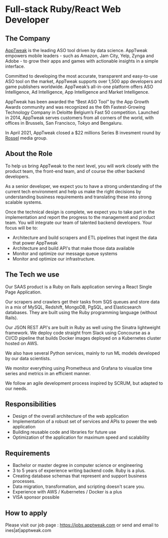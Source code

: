 # Full-stack Ruby/React Web Developer

## The Company

[AppTweak](https://www.apptweak.com) is the leading ASO tool driven by data science. AppTweak empowers mobile leaders - such as Amazon, Jam City, Yelp, Zynga and Adobe - to grow their apps and games with actionable insights in a simple interface.

Committed to developing the most accurate, transparent and easy-to-use ASO tool on the market, AppTweak supports over 1,500 app developers and game publishers worldwide. AppTweak’s all-in-one platform offers ASO Intelligence, Ad Intelligence, App Intelligence and Market Intelligence.

AppTweak has been awarded the “Best ASO Tool” by the App Growth Awards community and was recognized as the 6th Fastest-Growing Technology Company in Deloitte Belgium’s Fast 50 competition. Launched in 2014, AppTweak serves customers from all corners of the world, with offices in Brussels, San Francisco, Tokyo and Bengaluru.

In April 2021, AppTweak closed a $22 millions Series B invesment round by [Rossel](http://www.rossel.be/) media group.

## About the Role

To help us bring AppTweak to the next level, you will work closely with the product team, the front-end team, and of course the other backend developers.

As a senior developer, we expect you to have a strong understanding of the current tech environment and help us make the right decisions by understanding business requirements and translating these into strong scalable systems.

Once the technical design is complete, we expect you to take part in the implementation and report the progress to the management and product team. You will integrate our team of talented backend developers. Your focus will be to:

* Architecture and build scrapers and ETL pipelines that ingest the data that power AppTweak
* Architecture and build API's that make those data available
* Monitor and optimize our message queue systems
* Monitor and optimize our infrastructure.

## The Tech we use

Our SAAS product is a Ruby on Rails application serving a React Single Page Application.

Our scrapers and crawlers get their tasks from SQS queues and store data in a mix of MySQL, Redshift, MongoDB, PgSQL, and Elasticsearch databases. They are built using the Ruby programming language (without Rails).

Our JSON REST API's are built in Ruby as well using the Sinatra lightweight framework. We deploy code straight from Slack using Concourse as a CI/CD pipeline that builds Docker images deployed on a Kubernetes cluster hosted on AWS.

We also have several Python services, mainly to run ML models developed by our data scientists.

We monitor everything using Prometheus and Grafana to visualize time series and metrics in an efficient manner.

We follow an agile development process inspired by SCRUM, but adapted to our needs.

## Responsibilities

* Design of the overall architecture of the web application
* Implementation of a robust set of services and APIs to power the web application
* Building reusable code and libraries for future use
* Optimization of the application for maximum speed and scalability

## Requirements

* Bachelor or master degree in computer science or engineering
* 3 to 5 years of experience writing backend code. Ruby is a plus.
* Creating database schemas that represent and support business processes.
* Data migration, transformation, and scripting doesn't scare you.
* Experience with AWS / Kubernetes / Docker is a plus
* VISA sponsor possible

## How to apply

Please visit our job page : https://jobs.apptweak.com or send and email to ines|at|apptweak.com
